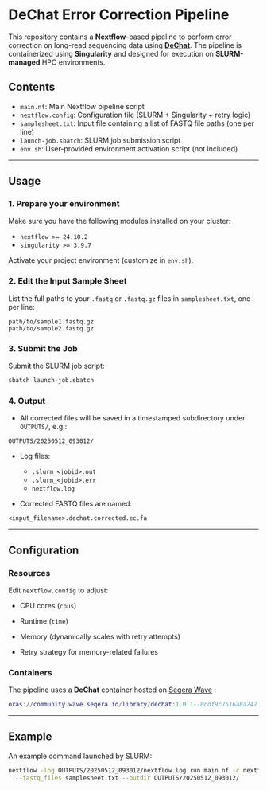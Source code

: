# DeChat Error Correction Pipeline

This repository contains a **Nextflow**-based pipeline to perform error correction on long-read sequencing data using [**DeChat**](https://github.com/atolab/DeChat). The pipeline is containerized using **Singularity** and designed for execution on **SLURM-managed** HPC environments.

## Contents

- `main.nf`: Main Nextflow pipeline script
- `nextflow.config`: Configuration file (SLURM + Singularity + retry logic)
- `samplesheet.txt`: Input file containing a list of FASTQ file paths (one per line)
- `launch-job.sbatch`: SLURM job submission script
- `env.sh`: User-provided environment activation script (not included)

---

## Usage

### 1. Prepare your environment

Make sure you have the following modules installed on your cluster:

- `nextflow >= 24.10.2`
- `singularity >= 3.9.7`

Activate your project environment (customize in `env.sh`).

### 2. Edit the Input Sample Sheet

List the full paths to your `.fastq` or `.fastq.gz` files in `samplesheet.txt`, one per line:

```
path/to/sample1.fastq.gz
path/to/sample2.fastq.gz
```

### 3. Submit the Job

Submit the SLURM job script:

```bash
sbatch launch-job.sbatch
```

### 4. Output

- All corrected files will be saved in a timestamped subdirectory under `OUTPUTS/`, e.g.:

```
OUTPUTS/20250512_093012/
```

- Log files:

  - `.slurm_<jobid>.out`
  - `.slurm_<jobid>.err`
  - `nextflow.log`

- Corrected FASTQ files are named:

```
<input_filename>.dechat.corrected.ec.fa
```

---

## Configuration

### Resources

Edit `nextflow.config` to adjust:

- CPU cores (`cpus`)

- Runtime (`time`)

- Memory (dynamically scales with retry attempts)

- Retry strategy for memory-related failures

### Containers

The pipeline uses a **DeChat** container hosted on [Seqera Wave]() :

```lua
oras://community.wave.seqera.io/library/dechat:1.0.1--0cdf9c7516a8a247
```

---

## Example

An example command launched by SLURM:

```bash
nextflow -log OUTPUTS/20250512_093012/nextflow.log run main.nf -c nextflow.config \
  --fastq_files samplesheet.txt --outdir OUTPUTS/20250512_093012/
```
